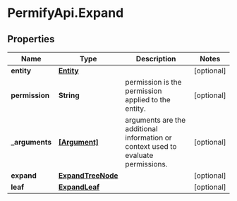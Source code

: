 # PermifyApi.Expand

## Properties

Name | Type | Description | Notes
------------ | ------------- | ------------- | -------------
**entity** | [**Entity**](Entity.md) |  | [optional] 
**permission** | **String** | permission is the permission applied to the entity. | [optional] 
**_arguments** | [**[Argument]**](Argument.md) | arguments are the additional information or context used to evaluate permissions. | [optional] 
**expand** | [**ExpandTreeNode**](ExpandTreeNode.md) |  | [optional] 
**leaf** | [**ExpandLeaf**](ExpandLeaf.md) |  | [optional] 


